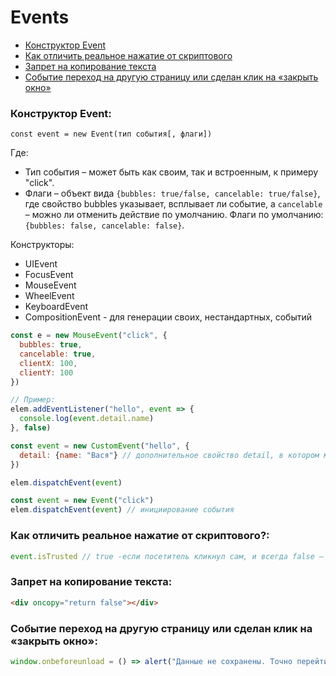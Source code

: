 # Events #

+ [Конструктор Event](#constructor)
+ [Как отличить реальное нажатие от скриптового](#isTrusted)
+ [Запрет на копирование текста](#oncopy)
+ [Событие переход на другую страницу или сделан клик на «закрыть окно»](#exit)

### <a name="constructor"></a> Конструктор Event:

`const event = new Event(тип события[, флаги])`

Где:

- Тип события – может быть как своим, так и встроенным, к примеру "click".
- Флаги – объект вида `{bubbles: true/false, cancelable: true/false}`, где свойство bubbles указывает, всплывает ли
  событие, а `cancelable` – можно ли отменить действие по умолчанию. Флаги по
  умолчанию: `{bubbles: false, cancelable: false}`.

Конструкторы:

* UIEvent
* FocusEvent
* MouseEvent
* WheelEvent
* KeyboardEvent
* CompositionEvent - для генерации своих, нестандартных, событий

```js
const e = new MouseEvent("click", {
  bubbles: true,
  cancelable: true,
  clientX: 100,
  clientY: 100
})

// Пример:
elem.addEventListener("hello", event => {
  console.log(event.detail.name)
}, false)

const event = new CustomEvent("hello", {
  detail: {name: "Вася"} // дополнительное свойство detail, в котором можно указывать информацию для передачи в событие.
})

elem.dispatchEvent(event)
```

```js
const event = new Event("click")
elem.dispatchEvent(event) // инициирование события
```

### <a name="isTrusted"></a> Как отличить реальное нажатие от скриптового?:

```js
event.isTrusted // true -если посетитель кликнул сам, и всегда false – если событие инициировал скрипт.
```

### <a name="oncopy"></a> Запрет на копирование текста:

```html
<div oncopy="return false"></div>
```

### <a name="exit"></a> Событие переход на другую страницу или сделан клик на «закрыть окно»:

```js
window.onbeforeunload = () => alert("Данные не сохранены. Точно перейти?") // приостановливает процесс и спрашивает подтверждение.
```
